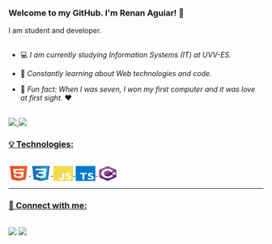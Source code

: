 ### Welcome to my GitHub. I'm Renan Aguiar! 👋

I am student and developer. 
##

- 💻 _I am currently studying Information Systems (IT) at UVV-ES._

- 📡️ _Constantly learning about Web technologies and code._ 

- 🤣 _Fun fact: When I was seven, I won my first computer and it was love at first sight._ ❤️

<br>
<div style="display: inline_block">
  <a href="https://github.com/renanaguiars">
  <img height="160em" src="https://github-readme-stats.vercel.app/api?username=renanaguiars&show_icons=true&theme=dark&include_all_commits=true&count_private=true"/>
  <img height="160em" src="https://github-readme-stats.vercel.app/api/top-langs/?username=renanaguiars&layout=compact&langs_count=7&theme=light"/>
</div>
  
### 💡 Technologies:
 <div style="display: inline_block"><br>
  <img align="center" alt="Rafa-HTML" height="30" width="40" src="https://raw.githubusercontent.com/devicons/devicon/master/icons/html5/html5-original.svg">
  <img align="center" alt="Rafa-CSS" height="30" width="40" src="https://raw.githubusercontent.com/devicons/devicon/master/icons/css3/css3-original.svg"> 
  <img align="center" alt="Rafa-Js" height="30" width="40" src="https://raw.githubusercontent.com/devicons/devicon/master/icons/javascript/javascript-plain.svg">
  <img align="center" alt="Rafa-Js" height="30" width="40" src="https://raw.githubusercontent.com/devicons/devicon/master/icons/typescript/typescript-plain.svg">
  <img align="center" alt="Rafa-Csharp" height="30" width="40" src="https://raw.githubusercontent.com/devicons/devicon/master/icons/csharp/csharp-original.svg"> 
   
</div>

 <hr>
    
 ### 📩 Connect with me: 
 <br>
<div>
  <a href="https://instagram.com/renanaguiars_" target="_blank"><img src="https://img.shields.io/badge/-Instagram-%23E4405F?style=for-the-badge&logo=instagram&logoColor=white" target="_blank"></a>
  <a href="https://www.linkedin.com/in/renan-de-aguiar-6b2964180/" target="_blank"><img src="https://img.shields.io/badge/-LinkedIn-%230077B5?style=for-the-badge&logo=linkedin&logoColor=white" target="_blank"></a> 
</div>
